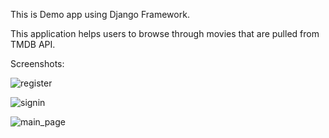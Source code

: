 This is Demo app using Django Framework.

This application helps users to browse through movies that are pulled from TMDB API.


Screenshots:


![register](https://user-images.githubusercontent.com/11077876/31702228-276454b2-b3f3-11e7-91a6-b82c3521beab.png)

![signin](https://user-images.githubusercontent.com/11077876/31702229-27a85716-b3f3-11e7-959b-94c25a22f3f7.png)

![main_page](https://user-images.githubusercontent.com/11077876/31702227-271e5afc-b3f3-11e7-9950-42dcb3ab9651.png)


